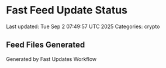 # Fast Feed Update Status
Last updated: Tue Sep  2 07:49:57 UTC 2025
Categories: crypto

## Feed Files Generated

Generated by Fast Updates Workflow
